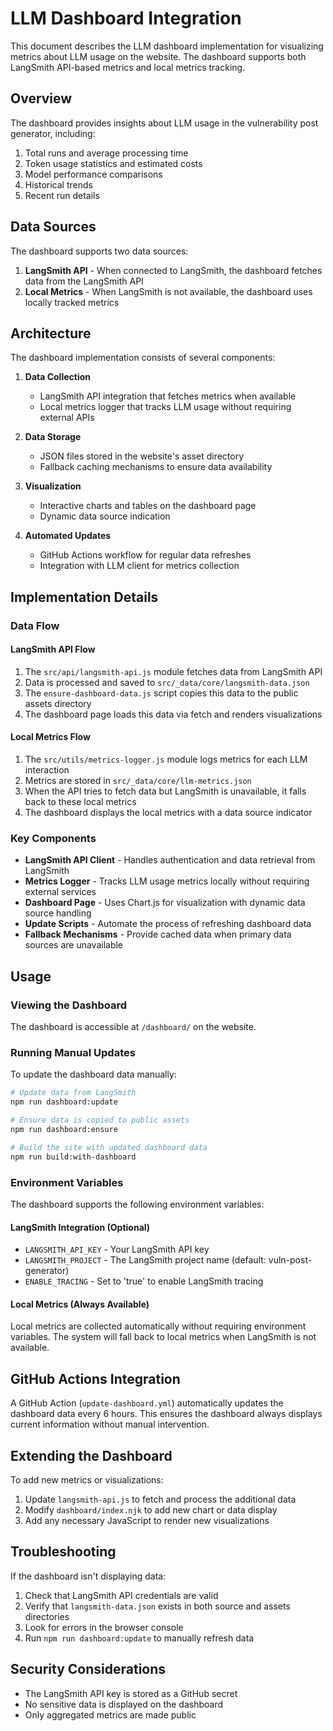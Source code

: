 # LLM Dashboard Integration

This document describes the LLM dashboard implementation for visualizing metrics about LLM usage on the website. The dashboard supports both LangSmith API-based metrics and local metrics tracking.

## Overview

The dashboard provides insights about LLM usage in the vulnerability post generator, including:

1. Total runs and average processing time
2. Token usage statistics and estimated costs
3. Model performance comparisons
4. Historical trends
5. Recent run details

## Data Sources

The dashboard supports two data sources:

1. **LangSmith API** - When connected to LangSmith, the dashboard fetches data from the LangSmith API
2. **Local Metrics** - When LangSmith is not available, the dashboard uses locally tracked metrics

## Architecture

The dashboard implementation consists of several components:

1. **Data Collection** 
   - LangSmith API integration that fetches metrics when available
   - Local metrics logger that tracks LLM usage without requiring external APIs

2. **Data Storage**
   - JSON files stored in the website's asset directory
   - Fallback caching mechanisms to ensure data availability

3. **Visualization**
   - Interactive charts and tables on the dashboard page
   - Dynamic data source indication

4. **Automated Updates**
   - GitHub Actions workflow for regular data refreshes
   - Integration with LLM client for metrics collection

## Implementation Details

### Data Flow

#### LangSmith API Flow
1. The `src/api/langsmith-api.js` module fetches data from LangSmith API
2. Data is processed and saved to `src/_data/core/langsmith-data.json`
3. The `ensure-dashboard-data.js` script copies this data to the public assets directory
4. The dashboard page loads this data via fetch and renders visualizations

#### Local Metrics Flow
1. The `src/utils/metrics-logger.js` module logs metrics for each LLM interaction
2. Metrics are stored in `src/_data/core/llm-metrics.json`
3. When the API tries to fetch data but LangSmith is unavailable, it falls back to these local metrics
4. The dashboard displays the local metrics with a data source indicator

### Key Components

- **LangSmith API Client** - Handles authentication and data retrieval from LangSmith
- **Metrics Logger** - Tracks LLM usage metrics locally without requiring external services
- **Dashboard Page** - Uses Chart.js for visualization with dynamic data source handling
- **Update Scripts** - Automate the process of refreshing dashboard data
- **Fallback Mechanisms** - Provide cached data when primary data sources are unavailable

## Usage

### Viewing the Dashboard

The dashboard is accessible at `/dashboard/` on the website.

### Running Manual Updates

To update the dashboard data manually:

```bash
# Update data from LangSmith
npm run dashboard:update

# Ensure data is copied to public assets
npm run dashboard:ensure

# Build the site with updated dashboard data
npm run build:with-dashboard
```

### Environment Variables

The dashboard supports the following environment variables:

#### LangSmith Integration (Optional)
- `LANGSMITH_API_KEY` - Your LangSmith API key
- `LANGSMITH_PROJECT` - The LangSmith project name (default: vuln-post-generator)
- `ENABLE_TRACING` - Set to 'true' to enable LangSmith tracing

#### Local Metrics (Always Available)
Local metrics are collected automatically without requiring environment variables. The system will fall back to local metrics when LangSmith is not available.

## GitHub Actions Integration

A GitHub Action (`update-dashboard.yml`) automatically updates the dashboard data every 6 hours. This ensures the dashboard always displays current information without manual intervention.

## Extending the Dashboard

To add new metrics or visualizations:

1. Update `langsmith-api.js` to fetch and process the additional data
2. Modify `dashboard/index.njk` to add new chart or data display
3. Add any necessary JavaScript to render new visualizations

## Troubleshooting

If the dashboard isn't displaying data:

1. Check that LangSmith API credentials are valid
2. Verify that `langsmith-data.json` exists in both source and assets directories
3. Look for errors in the browser console
4. Run `npm run dashboard:update` to manually refresh data

## Security Considerations

- The LangSmith API key is stored as a GitHub secret
- No sensitive data is displayed on the dashboard
- Only aggregated metrics are made public